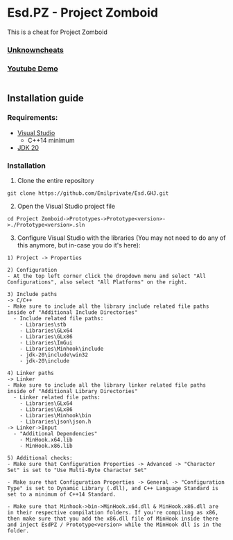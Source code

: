 # Esd.PZ - Project Zomboid
This is a cheat for Project Zomboid

### [Unknowncheats](https://www.unknowncheats.me/forum/other-mmorpg-and-strategy/584072-project-zomboid-cheat-esdpz.html)
### [Youtube Demo](https://www.youtube.com/watch?v=unk9719IUTI&ab_channel=redfane)

<img ref="https://imgur.com/a/Dx1z5Wh" />

## Installation guide

### Requirements:
- [Visual Studio](https://visualstudio.microsoft.com/free-developer-offers/)
   - C++14 minimum
- [JDK 20](https://www.oracle.com/java/technologies/downloads/)

### Installation

1) Clone the entire repository
```
git clone https://github.com/Emilprivate/Esd.GHJ.git
```
2) Open the Visual Studio project file
```
cd Project Zomboid->Prototypes->Prototype<version>->./Prototype<version>.sln
```
3) Configure Visual Studio with the libraries (You may not need to do any of this anymore, but in-case you do it's here):
```
1) Project -> Properties

2) Configuration
- At the top left corner click the dropdown menu and select "All Configurations", also select "All Platforms" on the right.

3) Include paths
-> C/C++
- Make sure to include all the library include related file paths inside of "Additional Include Directories"
  - Include related file paths:
    - Libraries\stb
    - Libraries\GLx64
    - Libraries\GLx86
    - Libraries\ImGui
    - Libraries\Minhook\include
    - jdk-20\include\win32
    - jdk-20\include

4) Linker paths
-> Linker
- Make sure to include all the library linker related file paths inside of "Additional Library Directories"
  - Linker related file paths:
    - Libraries\GLx64
    - Libraries\GLx86
    - Libraries\Minhook\bin
    - Libraries\json\json.h
-> Linker->Input
  - "Additional Dependencies"
    - MinHook.x64.lib
    - MinHook.x86.lib

5) Additional checks:
- Make sure that Configuration Properties -> Advanced -> "Character Set" is set to "Use Multi-Byte Character Set"

- Make sure that Configuration Properties -> General -> "Configuration Type" is set to Dynamic Library (.dll), and C++ Language Standard is set to a minimum of C++14 Standard.

- Make sure that Minhook->bin->MinHook.x64.dll & MinHook.x86.dll are in their respective compilation folders. If you're compiling as x86, then make sure that you add the x86.dll file of MinHook inside there and inject EsdPZ / Prototype<version> while the MinHook dll is in the folder.
```
